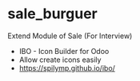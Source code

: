 ﻿# sale_burguer
Extend Module of Sale (For Interview)

- IBO - Icon Builder for Odoo
- Allow create icons easily 
- https://spilymp.github.io/ibo/
